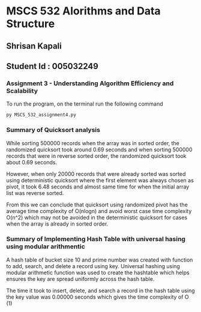 # MSCS 532 Alorithms and Data Structure

## Shrisan Kapali

## Student Id : 005032249

### Assignment 3 - Understanding Algorithm Efficiency and Scalability

To run the program, on the terminal run the following command

```
py MSCS_532_assignment4.py
```

### Summary of Quicksort analysis

While sorting 500000 records when the array was in sorted order, the randomized quicksort took around 0.69 seconds and when sorting 500000 records that were in reverse sorted order, the randomized quicksort took about 0.69 seconds.

However, when only 20000 records that were already sorted was sorted using deterministic quicksort where the first element was always chosen as pivot, it took 6.48 seconds and almost same time for when the initial array list was reverse sorted.

From this we can conclude that quicksort using randomized pivot has the average time complexity of O(nlogn) and avoid worst case time complexity O(n^2) which may not be avoided in the deterministic quicksort for cases when the array is already in sorted order.

### Summary of Implementing Hash Table with universal hasing using modular arithmentic

A hash table of bucket size 10 and prime number was created with function to add, search, and delete a record using key. Universal hashing using modular arithmetic function was used to create the hashtable which helps ensures the key are spread uniformly across the hash table.

The time it took to insert, delete, and search a record in the hash table using the key value was 0.00000 seconds which gives the time complexity of O (1)
